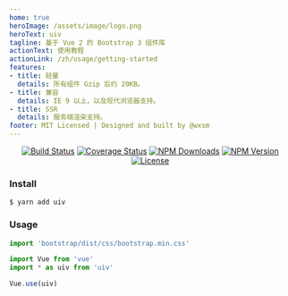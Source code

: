 ```yaml
---
home: true
heroImage: /assets/image/logo.png
heroText: uiv
tagline: 基于 Vue 2 的 Bootstrap 3 组件库
actionText: 使用教程
actionLink: /zh/usage/getting-started
features:
- title: 轻量
  details: 所有组件 Gzip 后约 20KB。
- title: 兼容
  details: IE 9 以上，以及现代浏览器支持。
- title: SSR
  details: 服务端渲染支持。
footer: MIT Licensed | Designed and built by @wxsm
---
```


<p align="center">
<a href="https://github.com/uiv-lib/uiv"><img src="https://github.com/uiv-lib/uiv/workflows/CI/badge.svg" alt="Build Status"></a>
<a href="https://coveralls.io/github/uiv-lib/uiv?branch=dev"> <img src="https://coveralls.io/repos/github/uiv-lib/uiv/badge.svg?branch=dev" alt="Coverage Status"></a>
<a href="https://www.npmjs.com/package/uiv"><img src="https://badgen.net/npm/dm/uiv" alt="NPM Downloads"></a>
<a href="https://www.npmjs.com/package/uiv"><img src="https://badgen.net/npm/v/uiv" alt="NPM Version"></a>
<a href="https://github.com/uiv-lib/uiv"><img src="https://badgen.net/github/license/uiv-lib/uiv" alt="License"></a>
</p>


### Install

```shell script
$ yarn add uiv
```

### Usage

```javascript
import 'bootstrap/dist/css/bootstrap.min.css'

import Vue from 'vue'
import * as uiv from 'uiv'

Vue.use(uiv)
```

<br/>

